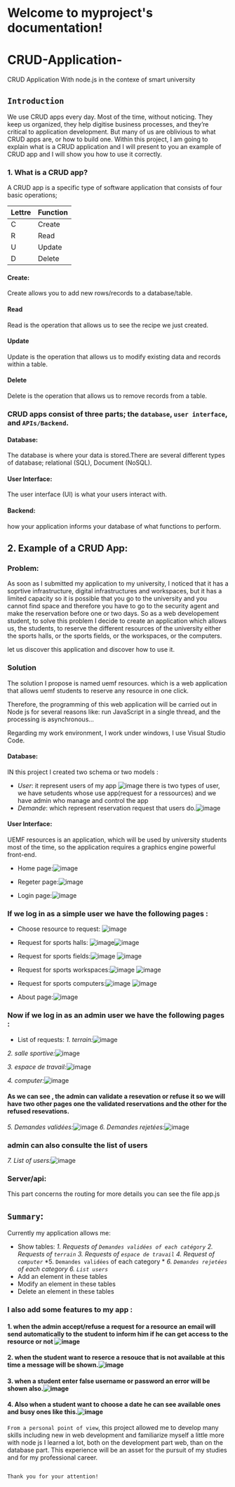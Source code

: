Welcome to myproject's documentation!
=====================================
# CRUD-Application-
CRUD Application With node.js in the contexe of smart university
   
## `Introduction`
We use CRUD apps every day. Most of the time, without noticing. They keep us organized, they help digitise business processes, and they’re critical to application development. But many of us are oblivious to what CRUD apps are, or how to build one. Within this project, I am going to explain what is a CRUD application and I will present to you an example of CRUD app and I will show you how to use it correctly.

### 1. What is a CRUD app?
A CRUD app is a specific type of software application that consists of four basic operations;

| Lettre | Function |
| ------ | -------- |
|   C    |  Create  |
|   R    |  Read    |
|   U    |  Update  |
|   D    |  Delete  |

#### Create:
Create allows you to add new rows/records to a database/table.
#### Read
Read is the operation that allows us to see the recipe we just created.
#### Update
Update is the operation that allows us to modify existing data and records within a table. 
#### Delete
Delete is the operation that allows us to remove records from a table.

### CRUD apps consist of three parts; the `database`, `user interface`, and `APIs/Backend`.
#### Database:
The database is where your data is stored.There are several different types of database; relational (SQL), Document (NoSQL).

#### User Interface:
The user interface (UI) is what your users interact with. 

#### Backend:
how your application informs your database of what functions to perform.

## 2. Example of a CRUD App:
### Problem:
As soon as I submitted my application to my university, I noticed that it has a soprtive infrastructure, digital infrastructures and workspaces, but it has a limited capacity so it is possible that you go to the university and you cannot find space and therefore you have to go to the security agent and make the reservation before one or two days. So as a web developement student, to solve this problem I decide to create an application which allows us, the students, to reserve the different resources of the university either the sports halls, or the sports fields, or the workspaces, or the computers.

let us discover this application and discover how to use it. 

### Solution 
The solution I propose is named uemf resources. which is a web application that allows uemf students to reserve any resource in one click.

Therefore, the programming of this web application will be carried out in Node js for several reasons like: run JavaScript in a single thread, and the processing is asynchronous...

Regarding my work environment, I work under windows, I use Visual Studio Code.

#### Database:
IN this project I created two schema or two models :
- *User*: it represent users of my app ![image](https://user-images.githubusercontent.com/75392302/210186881-839095fb-da44-4296-a163-e37e8001a807.png)
there is two types of user, we have setudents whose use app(request for a ressources) and we have admin who manage and control the app  
- *Demande*: which represent reservation request that users do.![image](https://user-images.githubusercontent.com/75392302/210186870-e8e26228-3c62-4dc8-b6f0-588ddffed28e.png)

#### User Interface:
UEMF resources is an application, which will be used by university students most of the time, so the application requires a graphics engine powerful front-end.

* Home page:![image](https://user-images.githubusercontent.com/75392302/210186676-c9860b09-67bb-4b36-8988-a2e9a3435a65.png)

* Regeter page:![image](https://user-images.githubusercontent.com/75392302/210186757-a28784b8-db85-4059-a170-75c0b27f310f.png)

* Login page:![image](https://user-images.githubusercontent.com/75392302/210186709-c042e7d6-56d2-40bc-8aca-f23bc22f86c8.png)

### If we log in as a simple user we have the following pages :

* Choose resource to request:  ![image](https://user-images.githubusercontent.com/75392302/210187018-70355b8f-9299-4609-9a39-8dad1c09da8a.png)
* Request for sports halls: ![image](https://user-images.githubusercontent.com/75392302/210187069-bed39050-28e4-4d1e-9f68-2cc0b865189e.png)![image](https://user-images.githubusercontent.com/75392302/210187274-66b8c9f8-744f-4a7a-ae99-d85f8b55b51d.png)

* Request for sports fields:![image](https://user-images.githubusercontent.com/75392302/210187130-4eef5109-a265-4788-9dbe-099aef0b1f97.png)
![image](https://user-images.githubusercontent.com/75392302/210187139-564d4609-7d3f-4c2b-bbe4-0560b9ecb982.png)

* Request for sports workspaces:![image](https://user-images.githubusercontent.com/75392302/210187153-a239780d-db9e-4af7-abb4-d39e4bb49915.png)
![image](https://user-images.githubusercontent.com/75392302/210187165-c5e607be-a7f5-4fde-82ff-bb442f3d583a.png)

* Request for sports computers:![image](https://user-images.githubusercontent.com/75392302/210187185-9510eb3f-3794-483b-8345-463a673f37ec.png)
![image](https://user-images.githubusercontent.com/75392302/210187202-b7964dce-0a26-4a7e-b8f0-d031fd54a861.png)

* About page:![image](https://user-images.githubusercontent.com/75392302/210187303-636c3a60-1135-463b-afc7-4276193879c5.png)

### Now if we log in as an admin user we have the following pages :
* List of requests:
*1. terrain:*![image](https://user-images.githubusercontent.com/75392302/210187474-de5a7b01-44e5-4b3b-a96a-dd8d70ce6c5d.png)

*2. salle sportive:*![image](https://user-images.githubusercontent.com/75392302/210187488-741cd6fa-6ccd-48b6-9ea0-87cb3b9a25ab.png)

*3. espace de travail:*![image](https://user-images.githubusercontent.com/75392302/210187494-4cb3ed76-3fbf-471b-af35-056805ece896.png)

*4. computer:*![image](https://user-images.githubusercontent.com/75392302/210187502-c29ef2a3-06bf-4a00-9dad-2ebc85ce32d4.png)
#### As we can see , the admin can validate a resevation or refuse it so we will have two other pages one the validated reservations and the other for the refused resevations.
*5. Demandes validées:*![image](https://user-images.githubusercontent.com/75392302/210187605-1fa48eba-48c0-49a2-a408-d2479b565ce4.png)
*6. Demandes rejetées:*![image](https://user-images.githubusercontent.com/75392302/210187617-4d1c5ddb-adbb-48c7-8c2d-881b8f8048ed.png)
### admin can also consulte the list of users 
*7. List of users:*![image](https://user-images.githubusercontent.com/75392302/210187688-2ab81078-745f-466b-9be7-aa9d1d23062a.png)


### Server/api:
This part concerns the routing for more details you can see the file app.js 

## `Summary`:
Currently my application allows me:
- Show tables:
*1. Requests of `Demandes validées of each catégory`*
*2. Requests of `terrain`*
*3. Requests of `espace de travail`*
*4. Request of `computer`*
*5. `Demandes validées` of each category *
*6. `Demandes rejetées` of each category*
*6. `List users`*
- Add an element in these tables
- Modify an element in these tables
- Delete an element in these tables

### I also add some features to my app :
#### 1. when the admin accept/refuse a request for a resource an email will send automatically to the student to inform him if he can get access to the resource or not ![image](https://user-images.githubusercontent.com/75392302/210188944-6ba5323a-f555-4d00-96a3-3d4a84efb9fa.png)

#### 2. when the student want to reserce a resouce that is not available at this time a message will be shown.![image](https://user-images.githubusercontent.com/75392302/210188364-e25d12a9-b5d5-4b4c-85ff-989861843c14.png)

#### 3. when a student enter false username or password an error will be shown also.![image](https://user-images.githubusercontent.com/75392302/210188413-9c6acd49-3d9c-46a4-a5f3-b2942d3e20b2.png)

#### 4. Also when a student want to choose a date he can see available ones and busy ones like this.![image](https://user-images.githubusercontent.com/75392302/210188658-310a93e9-c189-4e59-ad90-46421c69ec70.png)


`From a personal point of view`, this project allowed me to develop many
skills including new in web development and familiarize myself a little more with node js I learned a lot, both on the development part web, than on the database part. This experience will be an asset for the pursuit of my studies and for my professional career.

                                                                                                                            
                                                                                                                            Thank you for your attention!
